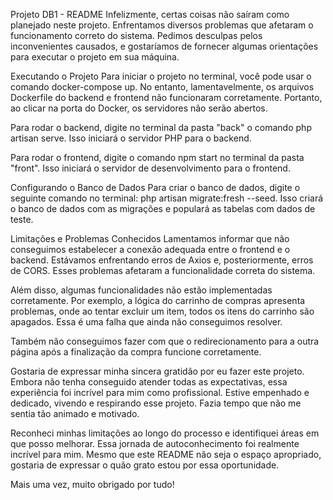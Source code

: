Projeto DB1 - README
Infelizmente, certas coisas não saíram como planejado neste projeto. Enfrentamos diversos problemas que afetaram o funcionamento correto do sistema. Pedimos desculpas pelos inconvenientes causados, e gostaríamos de fornecer algumas orientações para executar o projeto em sua máquina.

Executando o Projeto
Para iniciar o projeto no terminal, você pode usar o comando docker-compose up. No entanto, lamentavelmente, os arquivos Dockerfile do backend e frontend não funcionaram corretamente. Portanto, ao clicar na porta do Docker, os servidores não serão abertos.

Para rodar o backend, digite no terminal da pasta "back" o comando php artisan serve. Isso iniciará o servidor PHP para o backend.

Para rodar o frontend, digite o comando npm start no terminal da pasta "front". Isso iniciará o servidor de desenvolvimento para o frontend.

Configurando o Banco de Dados
Para criar o banco de dados, digite o seguinte comando no terminal: php artisan migrate:fresh --seed. Isso criará o banco de dados com as migrações e populará as tabelas com dados de teste.

Limitações e Problemas Conhecidos
Lamentamos informar que não conseguimos estabelecer a conexão adequada entre o frontend e o backend. Estávamos enfrentando erros de Axios e, posteriormente, erros de CORS. Esses problemas afetaram a funcionalidade correta do sistema.

Além disso, algumas funcionalidades não estão implementadas corretamente. Por exemplo, a lógica do carrinho de compras apresenta problemas, onde ao tentar excluir um item, todos os itens do carrinho são apagados. Essa é uma falha que ainda não conseguimos resolver.

Também não conseguimos fazer com que o redirecionamento para a outra página após a finalização da compra funcione corretamente.


Gostaria de expressar minha sincera gratidão por eu fazer este projeto. Embora não tenha conseguido atender todas as expectativas, essa experiência foi incrível para mim como profissional. Estive empenhado e dedicado, vivendo e respirando esse projeto. Fazia tempo que não me sentia tão animado e motivado.

Reconheci minhas limitações ao longo do processo e identifiquei áreas em que posso melhorar. Essa jornada de autoconhecimento foi realmente incrível para mim. Mesmo que este README não seja o espaço apropriado, gostaria de expressar o quão grato estou por essa oportunidade.

Mais uma vez, muito obrigado por tudo!


